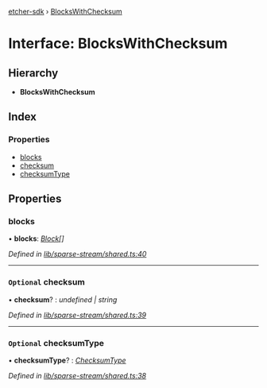 [etcher-sdk](../README.md) › [BlocksWithChecksum](blockswithchecksum.md)

# Interface: BlocksWithChecksum

## Hierarchy

* **BlocksWithChecksum**

## Index

### Properties

* [blocks](blockswithchecksum.md#blocks)
* [checksum](blockswithchecksum.md#optional-checksum)
* [checksumType](blockswithchecksum.md#optional-checksumtype)

## Properties

###  blocks

• **blocks**: *[Block](block.md)[]*

*Defined in [lib/sparse-stream/shared.ts:40](https://github.com/balena-io-modules/etcher-sdk/blob/58b0ba2/lib/sparse-stream/shared.ts#L40)*

___

### `Optional` checksum

• **checksum**? : *undefined | string*

*Defined in [lib/sparse-stream/shared.ts:39](https://github.com/balena-io-modules/etcher-sdk/blob/58b0ba2/lib/sparse-stream/shared.ts#L39)*

___

### `Optional` checksumType

• **checksumType**? : *[ChecksumType](../README.md#checksumtype)*

*Defined in [lib/sparse-stream/shared.ts:38](https://github.com/balena-io-modules/etcher-sdk/blob/58b0ba2/lib/sparse-stream/shared.ts#L38)*
